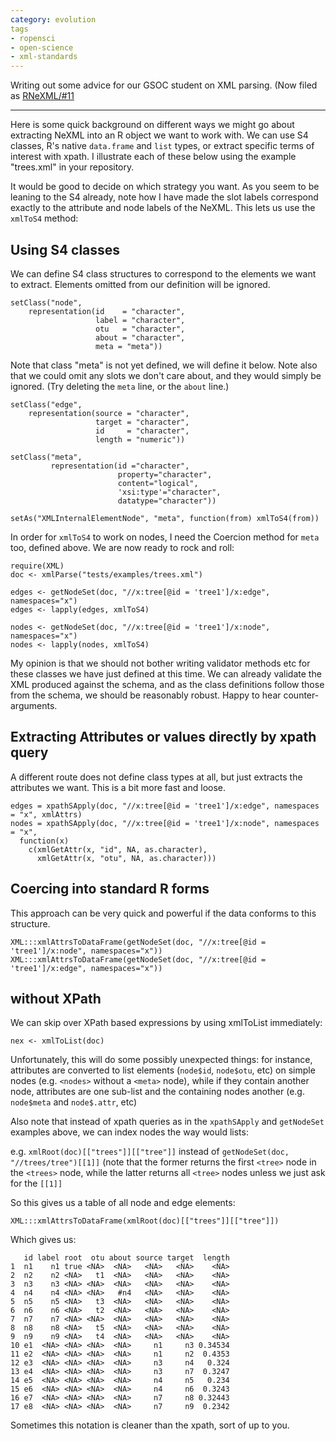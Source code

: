 ```yaml
---
category: evolution
tags
- ropensci
- open-science
- xml-standards
---
```



Writing out some advice for our GSOC student on XML parsing.  (Now filed as [RNeXML/#11](https://github.com/shumelchyk/RNeXML/issues/11)

-------------------------------

Here is some quick background on different ways we might go about extracting NeXML into an R object we want to work with.  We can use S4 classes, R's native `data.frame` and `list` types, or extract specific terms of interest with xpath.  I illustrate each of these below using the example "trees.xml" in your repository.  


It would be good to decide on which strategy you want.  As you seem to be leaning to the S4 already, note how I have made the slot labels correspond exactly to the attribute and node labels of the NeXML.  This lets us use the `xmlToS4` method:


## Using S4 classes 

We can define S4 class structures to correspond to the elements we want to extract.  Elements omitted from our definition will be ignored.  

```{r}
setClass("node",
    representation(id    = "character",
                   label = "character",
                   otu   = "character",
                   about = "character",
                   meta = "meta"))
```
Note that class "meta" is not yet defined, we will define it below.  Note also that we could omit any slots we don't care about, and they would simply be ignored.  (Try deleting the `meta` line, or the `about` line.)


```{r}
setClass("edge",
    representation(source = "character",
                   target = "character",
                   id     = "character",
                   length = "numeric"))
```



```{r}
setClass("meta",
         representation(id ="character",
                        property="character",
                        content="logical",
                        'xsi:type'="character",
                        datatype="character"))

setAs("XMLInternalElementNode", "meta", function(from) xmlToS4(from))
```

In order for `xmlToS4` to work on nodes, I need the Coercion method for `meta` too, defined above.  We are now ready to rock and roll:


```{r}
require(XML)
doc <- xmlParse("tests/examples/trees.xml")

edges <- getNodeSet(doc, "//x:tree[@id = 'tree1']/x:edge", namespaces="x")
edges <- lapply(edges, xmlToS4)

nodes <- getNodeSet(doc, "//x:tree[@id = 'tree1']/x:node", namespaces="x")
nodes <- lapply(nodes, xmlToS4)
```

My opinion is that we should not bother writing validator methods etc for these classes we have just defined at this time.  We can already validate the XML produced against the schema, and as the class definitions follow those from the schema, we should be reasonably robust.  Happy to hear counter-arguments.  



## Extracting Attributes or values directly by xpath query

A different route does not define class types at all, but just extracts the attributes we want.  This is a bit more fast and loose.    

```{r}
edges = xpathSApply(doc, "//x:tree[@id = 'tree1']/x:edge", namespaces = "x", xmlAttrs)
nodes = xpathSApply(doc, "//x:tree[@id = 'tree1']/x:node", namespaces = "x", 
  function(x) 
    c(xmlGetAttr(x, "id", NA, as.character),  
      xmlGetAttr(x, "otu", NA, as.character)))
```

## Coercing into standard R forms 

This approach can be very quick and powerful if the data conforms to this structure.  

```{r}
XML:::xmlAttrsToDataFrame(getNodeSet(doc, "//x:tree[@id = 'tree1']/x:node", namespaces="x"))
XML:::xmlAttrsToDataFrame(getNodeSet(doc, "//x:tree[@id = 'tree1']/x:edge", namespaces="x"))
```

## without XPath

We can skip over XPath based expressions by using xmlToList immediately:

```{r}
nex <- xmlToList(doc)
```

Unfortunately, this will do some possibly unexpected things: for instance, attributes are converted to list elements (`node$id`, `node$otu`, etc) on simple nodes (e.g. `<nodes>` without a `<meta>` node), while if they contain another node, attributes are one sub-list and the containing nodes another (e.g. `node$meta` and `node$.attr`, etc)

Also note that instead of xpath queries as in the `xpathSApply` and  `getNodeSet` examples above, we can index nodes the way would lists:

e.g.  `xmlRoot(doc)[["trees"]][["tree"]]` instead of `getNodeSet(doc, "//trees/tree")[[1]]` (note that the former returns the first `<tree>` node in the `<trees>` node, while the latter returns all `<tree>` nodes unless we just ask for the `[[1]]`

So this gives us a table of all node and edge elements:

```{r}
XML:::xmlAttrsToDataFrame(xmlRoot(doc)[["trees"]][["tree"]])
```

Which gives us:

```
   id label root  otu about source target  length
1  n1    n1 true <NA>  <NA>   <NA>   <NA>    <NA>
2  n2    n2 <NA>   t1  <NA>   <NA>   <NA>    <NA>
3  n3    n3 <NA> <NA>  <NA>   <NA>   <NA>    <NA>
4  n4    n4 <NA> <NA>   #n4   <NA>   <NA>    <NA>
5  n5    n5 <NA>   t3  <NA>   <NA>   <NA>    <NA>
6  n6    n6 <NA>   t2  <NA>   <NA>   <NA>    <NA>
7  n7    n7 <NA> <NA>  <NA>   <NA>   <NA>    <NA>
8  n8    n8 <NA>   t5  <NA>   <NA>   <NA>    <NA>
9  n9    n9 <NA>   t4  <NA>   <NA>   <NA>    <NA>
10 e1  <NA> <NA> <NA>  <NA>     n1     n3 0.34534
11 e2  <NA> <NA> <NA>  <NA>     n1     n2  0.4353
12 e3  <NA> <NA> <NA>  <NA>     n3     n4   0.324
13 e4  <NA> <NA> <NA>  <NA>     n3     n7  0.3247
14 e5  <NA> <NA> <NA>  <NA>     n4     n5   0.234
15 e6  <NA> <NA> <NA>  <NA>     n4     n6  0.3243
16 e7  <NA> <NA> <NA>  <NA>     n7     n8 0.32443
17 e8  <NA> <NA> <NA>  <NA>     n7     n9  0.2342
```

Sometimes this notation is cleaner than the xpath, sort of up to you.  



